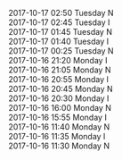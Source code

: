 2017-10-17 02:50 Tuesday  N  
2017-10-17 02:45 Tuesday  I  
2017-10-17 01:45 Tuesday  N  
2017-10-17 01:40 Tuesday  I  
2017-10-17 00:25 Tuesday  N  
2017-10-16 21:20 Monday  I  
2017-10-16 21:05 Monday  N  
2017-10-16 20:55 Monday  I  
2017-10-16 20:45 Monday  N  
2017-10-16 20:30 Monday  I  
2017-10-16 16:00 Monday  N  
2017-10-16 15:55 Monday  I  
2017-10-16 11:40 Monday  N  
2017-10-16 11:35 Monday  I  
2017-10-16 11:30 Monday  N  
